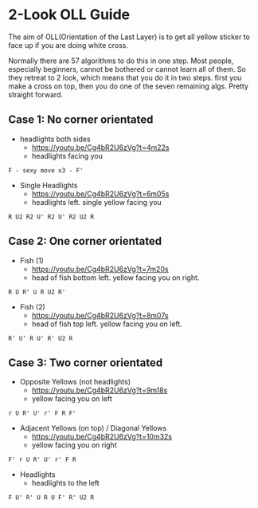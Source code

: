 # 2-Look OLL Guide
The aim of OLL(Orientation of the Last Layer) is to get all yellow sticker to face up if you are doing white cross.

Normally there are 57 algorithms to do this in one step. Most people, especially beginners, cannot be bothered or cannot learn all of them. So they retreat to 2 look, which means that you do it in two steps. first you make a cross on top, then you do one of the seven remaining algs. Pretty straight forward.

## Case 1: No corner orientated
* headlights both sides
  * https://youtu.be/Cg4bR2U6zVg?t=4m22s
  * headlights facing you
```
F - sexy move x3 - F'
```

* Single Headlights
  * https://youtu.be/Cg4bR2U6zVg?t=6m05s
  * headlights left. single yellow facing you
```
R U2 R2 U' R2 U' R2 U2 R
```

## Case 2: One corner orientated
* Fish (1)
  * https://youtu.be/Cg4bR2U6zVg?t=7m20s
  * head of fish bottom left. yellow facing you on right.
```
R U R' U R U2 R'
```

* Fish (2)
  * https://youtu.be/Cg4bR2U6zVg?t=8m07s
  * head of fish top left. yellow facing you on left.
```
R' U' R U' R' U2 R
```

## Case 3: Two corner orientated
* Opposite Yellows (not headlights)
  * https://youtu.be/Cg4bR2U6zVg?t=9m18s
  * yellow facing you on left
```
r U R' U' r' F R F'
```

* Adjacent Yellows (on top) / Diagonal Yellows
  * https://youtu.be/Cg4bR2U6zVg?t=10m32s
  * yellow facing you on right
```
F' r U R' U' r' F R
```

* Headlights
  * headlights to the left
```
F U' R' U R U F' R' U2 R
```

